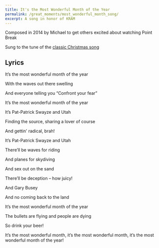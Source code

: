 ```yaml
---
title: It's the Most Wonderful Month of the Year
permalink: /great_moments/most_wonderful_month_song/
excerpt: A song in honor of KRAM
---
```


Composed in 2014 by Michael to get others excited about watching Point Break

Sung to the tune of the [classic Christmas song](https://www.youtube.com/watch?v=gFtb3EtjEic)


Lyrics
-------

It’s the most wonderful month of the year

With the waves out there swelling

And everyone telling you “Confront your fear”

It’s the most wonderful month of the year



It’s Pat-Patrick Swayze and Utah

Finding the source, sharing a lover of course

And gettin' radical, brah!

It’s Pat-Patrick Swayze and Utah



There’ll be waves for riding

And planes for skydiving

And sex out on the sand

There’ll be deception – how juicy!

And Gary Busey

And no coming back to the land



It’s the most wonderful month of the year

The bullets are flying and people are dying

So drink your beer!

It’s the most wonderful month, it’s the most wonderful month, it’s the most wonderful month of the year!
